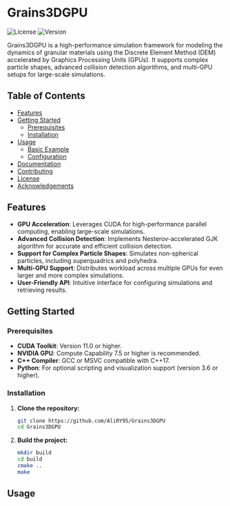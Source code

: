 # Grains3DGPU

![License](https://img.shields.io/badge/license-MIT-blue.svg)
![Version](https://img.shields.io/badge/version-1.0.0-green.svg)

Grains3DGPU is a high-performance simulation framework for modeling the dynamics of granular materials using the Discrete Element Method (DEM) accelerated by Graphics Processing Units (GPUs). It supports complex particle shapes, advanced collision detection algorithms, and multi-GPU setups for large-scale simulations.

## Table of Contents
- [Features](#features)
- [Getting Started](#getting-started)
  - [Prerequisites](#prerequisites)
  - [Installation](#installation)
- [Usage](#usage)
  - [Basic Example](#basic-example)
  - [Configuration](#configuration)
- [Documentation](#documentation)
- [Contributing](#contributing)
- [License](#license)
- [Acknowledgements](#acknowledgements)

## Features

- **GPU Acceleration**: Leverages CUDA for high-performance parallel computing, enabling large-scale simulations.
- **Advanced Collision Detection**: Implements Nesterov-accelerated GJK algorithm for accurate and efficient collision detection.
- **Support for Complex Particle Shapes**: Simulates non-spherical particles, including superquadrics and polyhedra.
- **Multi-GPU Support**: Distributes workload across multiple GPUs for even larger and more complex simulations.
- **User-Friendly API**: Intuitive interface for configuring simulations and retrieving results.

## Getting Started

### Prerequisites

- **CUDA Toolkit**: Version 11.0 or higher.
- **NVIDIA GPU**: Compute Capability 7.5 or higher is recommended.
- **C++ Compiler**: GCC or MSVC compatible with C++17.
- **Python**: For optional scripting and visualization support (version 3.6 or higher).

### Installation

1. **Clone the repository:**
    ```bash
    git clone https://github.com/AliRY95/Grains3DGPU
    cd Grains3DGPU
    ```

2. **Build the project:**
    ```bash
    mkdir build
    cd build
    cmake ..
    make
    ```

## Usage
